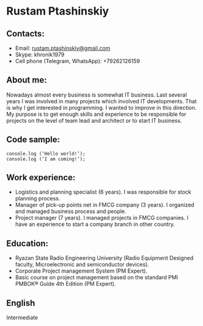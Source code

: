 # Rustam Ptashinskiy

## Contacts:
*   Email: rustam.ptashinskiy@gmail.com
*   Skype: khronik1979
*   Cell phone (Telegram, WhatsApp): +79262126159

## About me:
Nowadays almost every business is somewhat IT business. Last several years I was involved in many projects which involved IT developments. That is why I get interested in programming. I wanted to improve in this direction. My purpose is to get enough skills and experience to be responsible for projects on the level of team lead and architect or to start IT business.

## Code sample:

    console.log (‘Hello world!’);
    console.log (‘I am coming!’);

## Work experience:
*   Logistics and planning specialist (6 years). I was responsible for stock planning process.
*   Manager of pick-up points net in FMCG company (3 years). I organized and managed business process and people.
*   Project manager (7 years). I managed projects in FMCG companies. I have an experience to start a company branch in other country.

## Education:
*   Ryazan State Radio Engineering University (Radio Equipment Designed faculty, Microelectronic and semiconductor devices).
*   Corporate Project management System (PM Expert).
*   Basic course on project management based on the standard PMI PMBOK® Guide 4th Edition (PM Expert).

## English
Intermediate